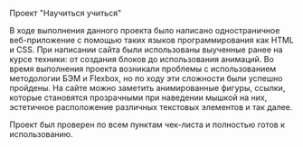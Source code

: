 Проект "Научиться учиться"

В ходе выполнения данного проекта было написано одностраничное веб-приложение с помощью таких языков программирования как HTML и CSS. При написании сайта были использованы выученные ранее на курсе техники: от создания блоков до использования анимаций. Во время выполнения проекта возникали проблемы с использованием методологии БЭМ и Flexbox, но по ходу эти сложности были успешно пройдены. На сайте можно заметить анимированные фигуры, ссылки, которые становятся прозрачными при наведении мышкой на них, эстетичное расположение различных текстовых элементов и так далее.

Проект был проверен по всем пунктам чек-листа и полностью готов к использованию.
